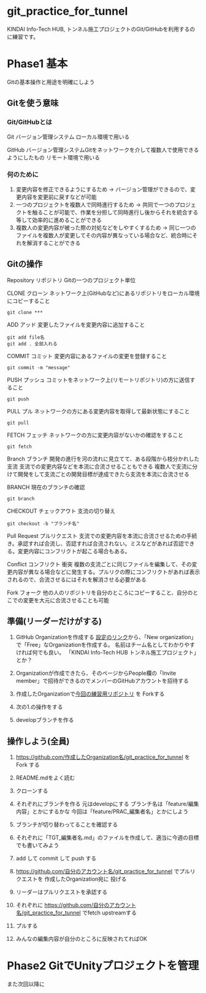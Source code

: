 # git_practice_for_tunnel
KINDAI Info-Tech HUB, トンネル施工プロジェクトのGit/GitHubを利用するのに練習です。

# Phase1 基本
Gitの基本操作と用途を明確にしよう

## Gitを使う意味
### Git/GitHubとは
Git バージョン管理システム ローカル環境で用いる

GitHub バージョン管理システムGitをネットワークを介して複数人で使用できるようにしたもの リモート環境で用いる
### 何のために
1. 変更内容を修正できるようにするため
-> バージョン管理ができるので、変更内容を変更前に戻すなどが可能
2. 一つのプロジェクトを複数人で同時進行するため
-> 共同で一つのプロジェクトを触ることが可能で、作業を分担して同時進行し後からそれを統合する等して効率的に進めることができる
3. 複数人の変更内容が被った際の対処などをしやすくするため
-> 同じ一つのファイルを複数人が変更してその内容が異なっている場合など、統合時にそれを解消することができる

## Gitの操作
Repository リポジトリ Gitの一つのプロジェクト単位

CLONE クローン ネットワーク上(GitHubなど)にあるリポジトリをローカル環境にコピーすること
```
git clone ***
```

ADD アッド 変更したファイルを変更内容に追加すること
```
git add file名
git add . 全部入れる
```

COMMIT コミット 変更内容にあるファイルの変更を登録すること
```
git commit -m "message"
```

PUSH プッシュ コミットをネットワーク上(リモートリポジトリ)の方に送信すること
```
git push
```

PULL プル ネットワークの方にある変更内容を取得して最新状態にすること
```
git pull
```

FETCH フェッチ ネットワークの方に変更内容がないかの確認をすること
```
git fetch
```


Branch ブランチ 開発の進行を河の流れに見立てて、ある段階から枝分かれした支流 支流での変更内容などを本流に合流させることもできる 複数人で支流に分けて開発をして支流ごとの開発目標が達成できたら支流を本流に合流させる

BRANCH 現在のブランチの確認
```
git branch
```

CHECKOUT チェックアウト 支流の切り替え
```
git checkout -b "ブランチ名"
```

Pull Request プルリクエスト 支流での変更内容を本流に合流させるための手続き。承認すれば合流し、否認すれば合流されない。ミスなどがあれば否認できる。変更内容にコンフリクトが起こる場合もある。

Conflict コンフリクト 衝突 複数の支流ごとに同じファイルを編集して、その変更内容が異なる場合などに発生する。プルリクの際にコンフリクトがあれば表示されるので、合流させるにはそれを解消させる必要がある

Fork フォーク 他の人のリポジトリを自分のところにコピーすること、自分のとこでの変更を大元に合流させることも可能

## 準備(リーダーだけがする)
1. GitHub Organizationを作成する
[設定のリンク](https://github.com/settings/organizations)から、「New organization」で「Free」なOrganizationを作成する。
名前はチーム名としてわかりやすければ何でも良い。
「KINDAI Info-Tech HUB トンネル施工プロジェクト」とか？

2. Organizationが作成できたら、そのページからPeople欄の「Invite member」で招待ができるのでメンバーのGitHubアカウントを招待する

3. 作成したOrganizationで[今回の練習用リポジトリ](https://github.com/Sane21/git_practice_for_tunnel) を Forkする

4. 次の1.の操作をする
5. developブランチを作る


## 操作しよう(全員)

1. https://github.com/作成したOrganization名/git_practice_for_tunnel を Fork する

2. README.mdをよく読む
3. クローンする
4. それぞれにブランチを作る
元はdevelopにする
ブランチ名は「feature/編集内容」とかにするかな
今回は「feature/PRAC_編集者名」とかにしよう
5. ブランチが切り替わってることを確認する
6. それぞれに「TGT_編集者名.md」のファイルを作成して、適当に今週の目標でも書いてみよう
7. add して commit して push する
8. https://github.com/自分のアカウント名/git_practice_for_tunnel でプルリクエストを 作成したOrganization宛に 投げる
9. リーダーはプルリクエストを承認する
10. それぞれに https://github.com/自分のアカウント名/git_practice_for_tunnel でfetch upstreamする
11. プルする
12. みんなの編集内容が自分のところに反映されてればOK

# Phase2 GitでUnityプロジェクトを管理
また次回以降に
